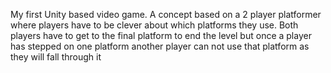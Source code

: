 My first Unity based video game. A concept based on a 2 player platformer where players have to be clever about which platforms they use. Both players have to get to the final platform to end the level but once a player has stepped on one platform another player can not use that platform as they will fall through it
